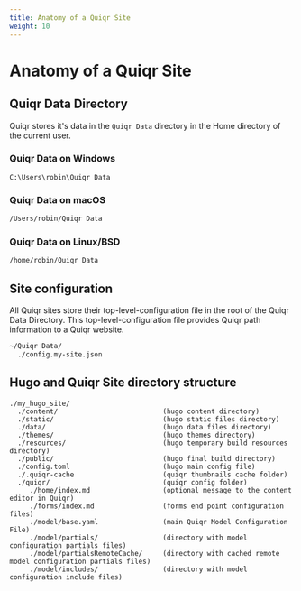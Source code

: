 ```yaml
---
title: Anatomy of a Quiqr Site
weight: 10
---
```


# Anatomy of a Quiqr Site

## Quiqr Data Directory

Quiqr stores it's data in the ```Quiqr Data``` directory in the Home directory of the current user.

### Quiqr Data on Windows

```batch
C:\Users\robin\Quiqr Data
```

### Quiqr Data on macOS

```bash
/Users/robin/Quiqr Data
```

### Quiqr Data on Linux/BSD

```bash
/home/robin/Quiqr Data
```

## Site configuration

All Quiqr sites store their top-level-configuration file in the root of the
Quiqr Data Directory. This top-level-configuration file provides Quiqr path
information to a Quiqr website.

```bash
~/Quiqr Data/
  ./config.my-site.json
```

## Hugo and Quiqr Site directory structure

```bas
./my_hugo_site/
  ./content/                          (hugo content directory)
  ./static/                           (hugo static files directory)
  ./data/                             (hugo data files directory)
  ./themes/                           (hugo themes directory)
  ./resources/                        (hugo temporary build resources directory)
  ./public/                           (hugo final build directory)
  ./config.toml                       (hugo main config file)
  ./.quiqr-cache                      (quiqr thumbnails cache folder)
  ./quiqr/                            (quiqr config folder)
     ./home/index.md                  (optional message to the content editor in Quiqr)
     ./forms/index.md                 (forms end point configuration files)
     ./model/base.yaml                (main Quiqr Model Configuration File)
     ./model/partials/                (directory with model configuration partials files)
     ./model/partialsRemoteCache/     (directory with cached remote model configuration partials files)
     ./model/includes/                (directory with model configuration include files)
```

